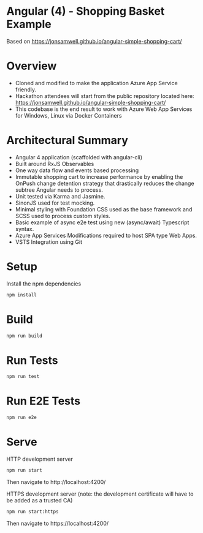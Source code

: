 
# Angular (4) - Shopping Basket Example



Based on https://jonsamwell.github.io/angular-simple-shopping-cart/

# Overview

* Cloned and modified to make the application Azure App Service friendly.
* Hackathon attendees will start from the public repository located here: https://jonsamwell.github.io/angular-simple-shopping-cart/
* This codebase is the end result to work with Azure Web App Services for Windows, Linux via Docker Containers

# Architectural Summary

* Angular 4 application (scaffolded with angular-cli)
* Built around RxJS Observables
* One way data flow and events based processing
* Immutable shopping cart to increase performance by enabling the OnPush change detention strategy that drastically reduces the change subtree Angular needs to process.
* Unit tested via Karma and Jasmine.
* SinonJS used for test mocking.
* Minimal styling with Foundation CSS used as the base framework and SCSS used to process custom styles.
* Basic example of async e2e test using new (async/await) Typescript syntax.
* Azure App Services Modifications required to host SPA type Web Apps.
* VSTS Integration using Git

# Setup

Install the npm dependencies

```bash
npm install
```

# Build

```bash
npm run build
```

# Run Tests
```bash
npm run test
```

# Run E2E Tests
```bash
npm run e2e
```

# Serve

HTTP development server
```bash
npm run start
```

Then navigate to http://localhost:4200/



HTTPS development server (note: the development certificate will have to be added as a trusted CA)
```bash
npm run start:https
```

Then navigate to https://localhost:4200/
